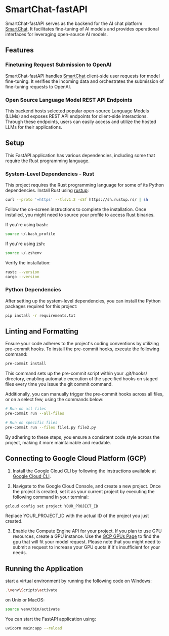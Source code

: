 # SmartChat-fastAPI

SmartChat-fastAPI serves as the backend for the AI chat platform [SmartChat](https://github.com/linghong/smartchat). It facilitates fine-tuning of AI models and provides operational interfaces for leveraging open-source AI models.

## Features

### Finetuning Request Submission to OpenAI

SmartChat-fastAPI handles [SmartChat](https://github.com/linghong/smartchat) client-side user requests for model fine-tuning. It verifies the incoming data and orchestrates the submission of fine-tuning requests to OpenAI.

### Open Source Language Model REST API Endpoints

This backend hosts selected popular open-source Language Models (LLMs) and exposes REST API endpoints for client-side interactions. Through these endpoints, users can easily access and utilize the hosted LLMs for their applications.

## Setup

This FastAPI application has various dependencies, including some that require the Rust programming language.

### System-Level Dependencies - Rust

This project requires the Rust programming language for some of its Python dependencies. Install Rust using [rustup](https://rustup.rs/):

```bash
curl --proto '=https' --tlsv1.2 -sSf https://sh.rustup.rs/ | sh
```

Follow the on-screen instructions to complete the installation. Once installed, you might need to source your profile to access Rust binaries.

If you're using bash:

```bash
source ~/.bash_profile
```

If you're using zsh:

```bash
source ~/.zshenv
```

Verify the installation:

```bash
rustc --version
cargo --version
```

### Python Dependencies

After setting up the system-level dependencies, you can install the Python packages required for this project:

```bash
pip install -r requirements.txt
```

## Linting and Formatting

Ensure your code adheres to the project's coding conventions by utilizing pre-commit hooks. To install the pre-commit hooks, execute the following command:

```bash
pre-commit install
```

This command sets up the pre-commit script within your .git/hooks/ directory, enabling automatic execution of the specified hooks on staged files every time you issue the git commit command.

Additionally, you can manually trigger the pre-commit hooks across all files, or on a select few, using the commands below:

```bash
# Run on all files
pre-commit run --all-files

# Run on specific files
pre-commit run --files file1.py file2.py
```

By adhering to these steps, you ensure a consistent code style across the project, making it more maintainable and readable.

## Connecting to Google Cloud Platform (GCP)

1. Install the Google Cloud CLI by following the instructions available at [Google Cloud CLI](https://cloud.google.com/sdk/docs/install).

2. Navigate to the Google Cloud Console, and create a new project. Once the project is created, set it as your current project by executing the following command in your terminal:

```bash
gcloud config set project YOUR_PROJECT_ID
```

Replace YOUR_PROJECT_ID with the actual ID of the project you just created.

3. Enable the Compute Engine API for your project. If you plan to use GPU resources, create a GPU instance. Use the [GCP GPUs Page](https://cloud.google.com/compute/docs/gpus) to find the gpu that will fit your model request. Please note that you might need to submit a request to increase your GPU quota if it's insufficient for your needs.

## Running the Application

start a virtual environment by running the following code
on Windows:

```bash
.\venv\Scripts\activate
```

on Unix or MacOS:

```bash
source venv/bin/activate
```

You can start the FastAPI application using:

```bash
uvicorn main:app --reload
```
